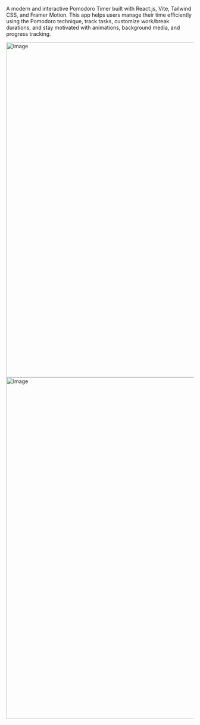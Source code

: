 A modern and interactive Pomodoro Timer built with React.js, Vite, Tailwind CSS, and Framer Motion. This app helps users manage their time efficiently using the Pomodoro technique, track tasks, customize work/break durations, and stay motivated with animations, background media, and progress tracking.

<img width="1873" height="900" alt="Image" src="https://github.com/user-attachments/assets/45d2e5a2-b211-4686-8fb9-ccb2b3301a37" />

<img width="1882" height="917" alt="Image" src="https://github.com/user-attachments/assets/6d435fbd-0c6b-4beb-99b2-435ebed9aa2a" />
